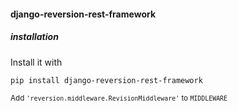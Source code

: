 #### django-reversion-rest-framework

##### installation

Install it with

```sh
pip install django-reversion-rest-framework
```

<small>

Add `'reversion.middleware.RevisionMiddleware'` to `MIDDLEWARE`

</small>

<aside class="notes">
</aside>

